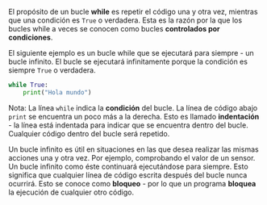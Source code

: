 El propósito de un bucle **while** es repetir el código una y otra vez, mientras que una condición es `True` o verdadera. Esta es la razón por la que los bucles while a veces se conocen como bucles **controlados por condiciones**.

El siguiente ejemplo es un bucle while que se ejecutará para siempre - un bucle infinito. El bucle se ejecutará infinitamente porque la condición es siempre `True` o verdadera.

```python
while True:
    print("Hola mundo")
```

Nota: La línea `while` indica la **condición** del bucle. La línea de código abajo `print` se encuentra un poco más a la derecha. Esto es llamado __indentación__ - la línea está indentada para indicar que se encuentra dentro del bucle. Cualquier código dentro del bucle será repetido.

Un bucle infinito es útil en situaciones en las que desea realizar las mismas acciones una y otra vez. Por ejemplo, comprobando el valor de un sensor. Un bucle infinito como éste continuará ejecutándose para siempre. Esto significa que cualquier línea de código escrita después del bucle nunca ocurrirá. Esto se conoce como **bloqueo** - por lo que un programa **bloquea** la ejecución de cualquier otro código.
